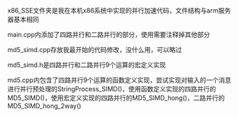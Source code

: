x86_SSE文件夹是我在本机x86系统中实现的并行加速代码，文件结构与arm服务器基本相同

main.cpp内添加了四路并行和二路并行的部分，使用需要注释掉其他部分

md5_simd.cpp存放我最开始的代码修改，没什么用，可以略过

md5_simd.h是四路并行和二路并行9个运算的宏定义实现

md5.cpp内包含了四路并行9个运算的函数定义实现，尝试实现对输入的一个消息进行并行预处理的StringProcess_SIMD()，使用函数定义实现的四路并行的MD5_SIMD()，使用宏定义实现的四路并行的MD5_SIMD_hong()，二路并行的MD5_SIMD_hong_2way()

